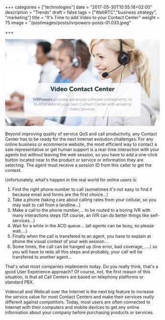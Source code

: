 +++
categories = ["technologies"]
date = "2017-05-30T10:55:18+02:00"
description = "Trends"
draft = false
tags = ["WebRTC","business strategy", "marketing"]
title = "It's Time to add Video to your Contact Center"
weight = 75
image = "/postimages/posts/ivrpowers-posts-01.033.jpeg"

+++

![Man holding a phone](/postimages/posts/ivrpowers-posts-01.032.jpeg)

Beyond improving quality of service QoS and call productivity, any Contact Center has to be ready for the next Internet evolution challenges. For any online business or ecommerce website, the most efficient way to contact a sale representative or get human support is a real-time interaction with your agents but without leaving the web session, so you have to add a one-click button located near to the product or service or information they are selecting. The agent must receive a session ID from this caller to get the context.

Unfortunately, what's happen in the real world for online users is:

1. Find the right phone number to call (sometimes it's not easy to find it because email and forms are the first choice…)
2. Take a phone (taking care about calling rates from your cellular, so you may wait to call from a landline…)
3. Make a call to the phone number,… to be routed to a boring IVR with many interactions steps (Of course, an IVR can do better things like self-services…)
4. Wait for a while in the ACD queue… (all agents can be busy, so please wait….)
5. Finally when the call is transfered to an agent,  you have to explain at phone the visual context of your web session… 
6. Some times, the call can be hanged up (line error, bad coverage, ….) so you will have to redo all this steps and probably, your call will be transfered to another agent…

That's what most companies implements today. Do you really think, that's a good User Experience approach? Of course, not, the first reason of this situation, is that all Call Centers are based on telephony platforms or standard PBX. 

Videocall and Webcall over the Internet is the next big feature to increase the service value for most Contact Centers and make their services really different against competitors. Today, most users are often connected to Internet with their computers and mobile devices to get any online information about your company before purchasing products or services.

